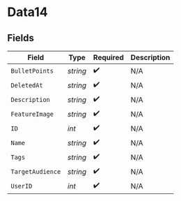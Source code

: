 # Data14


## Fields

| Field              | Type               | Required           | Description        |
| ------------------ | ------------------ | ------------------ | ------------------ |
| `BulletPoints`     | *string*           | :heavy_check_mark: | N/A                |
| `DeletedAt`        | *string*           | :heavy_check_mark: | N/A                |
| `Description`      | *string*           | :heavy_check_mark: | N/A                |
| `FeatureImage`     | *string*           | :heavy_check_mark: | N/A                |
| `ID`               | *int*              | :heavy_check_mark: | N/A                |
| `Name`             | *string*           | :heavy_check_mark: | N/A                |
| `Tags`             | *string*           | :heavy_check_mark: | N/A                |
| `TargetAudience`   | *string*           | :heavy_check_mark: | N/A                |
| `UserID`           | *int*              | :heavy_check_mark: | N/A                |